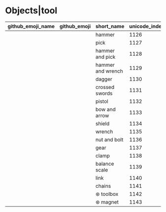 # Objects|tool

|github_emoji_name|github_emoji|short_name|unicode_index|
|---|---|---|---|
|||hammer|1126|
|||pick|1127|
|||hammer and pick|1128|
|||hammer and wrench|1129|
|||dagger|1130|
|||crossed swords|1131|
|||pistol|1132|
|||bow and arrow|1133|
|||shield|1134|
|||wrench|1135|
|||nut and bolt|1136|
|||gear|1137|
|||clamp|1138|
|||balance scale|1139|
|||link|1140|
|||chains|1141|
|||⊛ toolbox|1142|
|||⊛ magnet|1143|
